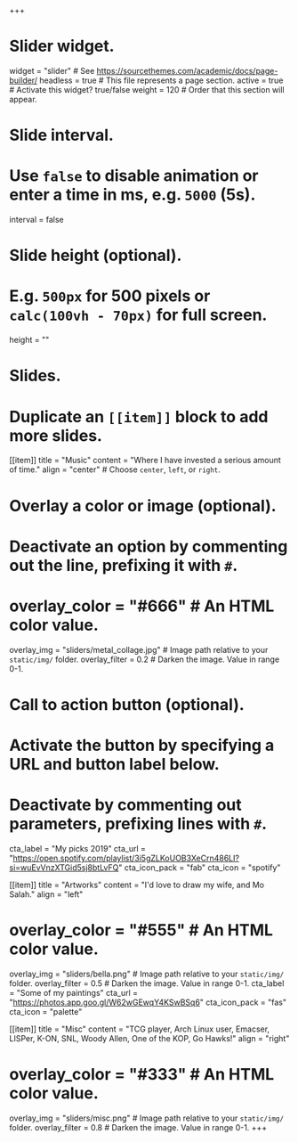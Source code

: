 +++
# Slider widget.
widget = "slider"  # See https://sourcethemes.com/academic/docs/page-builder/
headless = true  # This file represents a page section.
active = true  # Activate this widget? true/false
weight = 120  # Order that this section will appear.

# Slide interval.
# Use `false` to disable animation or enter a time in ms, e.g. `5000` (5s).
interval = false

# Slide height (optional).
# E.g. `500px` for 500 pixels or `calc(100vh - 70px)` for full screen.
height = ""

# Slides.
# Duplicate an `[[item]]` block to add more slides.
[[item]]
  title = "Music"
  content = "Where I have invested a serious amount of time."
  align = "center"  # Choose `center`, `left`, or `right`.

  # Overlay a color or image (optional).
  #   Deactivate an option by commenting out the line, prefixing it with `#`.
  # overlay_color = "#666"  # An HTML color value.
  overlay_img = "sliders/metal_collage.jpg"  # Image path relative to your `static/img/` folder.
  overlay_filter = 0.2  # Darken the image. Value in range 0-1.

  # Call to action button (optional).
  #   Activate the button by specifying a URL and button label below.
  #   Deactivate by commenting out parameters, prefixing lines with `#`.
  cta_label = "My picks 2019"
  cta_url = "https://open.spotify.com/playlist/3i5gZLKoUOB3XeCrn486LI?si=wuEvVnzXTGid5sj8btLvFQ"
  cta_icon_pack = "fab"
  cta_icon = "spotify"

[[item]]
  title = "Artworks"
  content = "I'd love to draw my wife, and Mo Salah."
  align = "left"

  # overlay_color = "#555"  # An HTML color value.
  overlay_img = "sliders/bella.png"  # Image path relative to your `static/img/` folder.
  overlay_filter = 0.5  # Darken the image. Value in range 0-1.
  cta_label = "Some of my paintings"
  cta_url = "https://photos.app.goo.gl/W62wGEwqY4KSwBSq6"
  cta_icon_pack = "fas"
  cta_icon = "palette"

[[item]]
  title = "Misc"
  content = "TCG player, Arch Linux user, Emacser, LISPer, K-ON, SNL, Woody Allen, One of the KOP, Go Hawks!"
  align = "right"

  # overlay_color = "#333"  # An HTML color value.
  overlay_img = "sliders/misc.png"  # Image path relative to your `static/img/` folder.
  overlay_filter = 0.8  # Darken the image. Value in range 0-1.
+++
